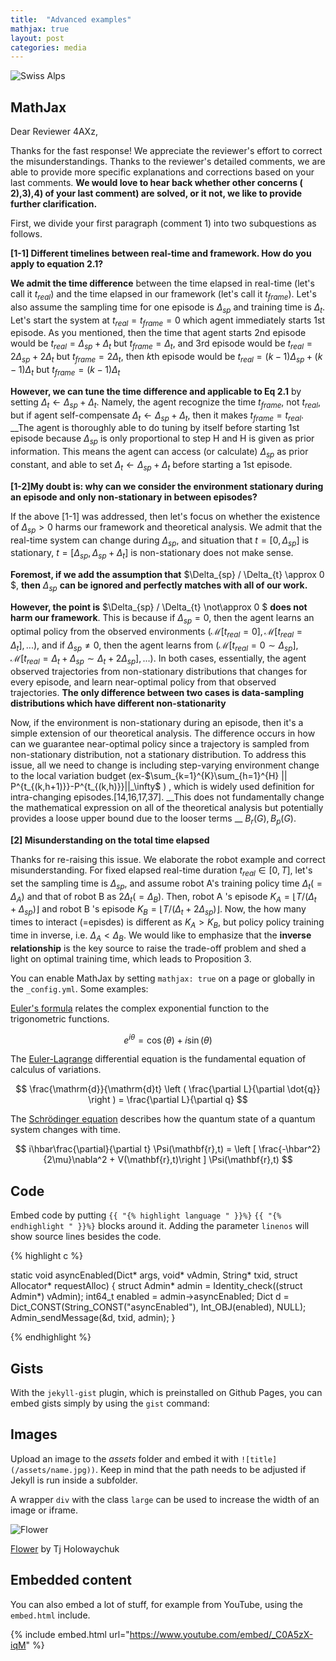 ```yaml
---
title:  "Advanced examples"
mathjax: true
layout: post
categories: media
---
```


![Swiss Alps](https://user-images.githubusercontent.com/4943215/55412536-edbba180-5567-11e9-9c70-6d33bca3f8ed.jpg)


## MathJax

Dear Reviewer 4AXz,

Thanks for the fast response! 
We appreciate the reviewer's effort to correct the misunderstandings. Thanks to the reviewer's detailed comments, we are able to provide more specific explanations and corrections based on your last comments. __We would love to hear back whether other concerns ( 2),3),4) of your last comment) are solved, or it not, we like to provide further clarification.__

First, we divide your first paragraph (comment 1) into two subquestions as follows.

$\textbf{[1-1] Different timelines between real-time and framework. How do you apply to equation 2.1?}$

__We admit the time difference__ between the time elapsed in real-time (let's call it $t_{real}$) and the time elapsed in our framework (let's call it $t_{frame}$). Let's also assume the sampling time for one episode is $\Delta_{sp}$ and training time is $\Delta_{t}$. Let's start the system at  $t_{real}=t_{frame}=0$ which agent immediately starts 1st episode. As you mentioned, then the time that agent starts 2nd episode would be $t_{real}= \Delta_{sp} + \Delta_{t}$ but $t_{frame}= \Delta_{t}$, and 3rd episode would be $t_{real}= 2\Delta_{sp} + 2\Delta_{t}$ but $t_{frame}= 2\Delta_{t}$, then $k$th episode would be $t_{real}= (k-1)\Delta_{sp} + (k-1)\Delta_{t}$ but $t_{frame}= (k-1)\Delta_{t}$

__However, we can tune the time difference and applicable to Eq 2.1__ by setting $\Delta_{t} \leftarrow \Delta_{sp} + \Delta_{t}$. Namely, the agent recognize the time $t_{frame}$, not $t_{real}$, but if agent self-compensate $\Delta_{t} \leftarrow \Delta_{sp} + \Delta_{t}$, then it makes $t_{frame}=t_{real}$. __The agent is thoroughly able to do tuning by itself before starting 1st episode because $\Delta_{sp}$ is only proportional to step H and H is given as prior information. This means the agent can access (or calculate) $\Delta_{sp}$ as prior constant, and able to set $\Delta_{t} \leftarrow \Delta_{sp} + \Delta_{t}$ before starting a 1st episode.

$\textbf{[1-2]My doubt is: why can we consider the environment stationary during an episode and only non-stationary in between episodes?}$

If the above [1-1] was addressed, then let's focus on whether the existence of $\Delta_{sp} >0$ harms our framework and theoretical analysis. We admit that the real-time system can change during $\Delta_{sp}$, and situation that $t=[0,  \Delta_{sp}]$ is stationary, $t=[\Delta_{sp} , \Delta_{sp}+\Delta_{t}]$ is non-stationary does not make sense. 

__Foremost, if we add the assumption that__ $\Delta_{sp} / \Delta_{t} \approx 0 $, __then__ $\Delta_{sp}$ __can be ignored and perfectly matches with all of our work.__

__However, the point is__  $\Delta_{sp} / \Delta_{t} \not\approx 0 $ __does not harm our framework__. This is because if $\Delta_{sp} = 0$, then the agent learns an optimal policy from the observed environments $( \mathcal{M}[t_{real}=0],\mathcal{M}[t_{real}=\Delta_{t}],...)$, and if $\Delta_{sp} \neq 0$, then the agent learns from $( \mathcal{M}[t_{real}=0 \sim\Delta_{sp}],\mathcal{M}[t_{real}=\Delta_{t}+\Delta_{sp} \sim \Delta_{t} +2\Delta_{sp}],...)$. In both cases, essentially, the agent observed trajectories from non-stationary distributions that changes for every episode, and learn near-optimal policy from that observed trajectories.  __The only difference between two cases is data-sampling distributions which have different non-stationarity__ 

Now, if the environment is non-stationary during an episode, then it's a simple extension of our theoretical analysis. The difference occurs in how can we guarantee near-optimal policy since a trajectory is sampled from non-stationary distribution, not a stationary distribution. To address this issue, all we need to change is including step-varying environment change to the local variation budget (ex-$\sum_{k=1}^{K}\sum_{h=1}^{H} || P^{t_{(k,h+1)}}-P^{t_{(k,h)}}||_\infty$ ) , which is widely used definition for intra-changing episodes.[14,16,17,37]. __This does not fundamentally change the mathematical expression on all of the theoretical analysis but potentially provides a loose upper bound due to the looser terms __ $B_r(G),B_p(G)$.

$\textbf{[2] Misunderstanding on the total time elapsed}$

Thanks for re-raising this issue. We elaborate the robot example and correct misunderstanding. For fixed elapsed real-time duration $t_{real} \in [0,T]$, let's set the sampling time is $\Delta_{sp}$, and assume robot A's training policy time $\Delta_t (=\Delta_A)$ and that of robot B as $2\Delta_t (=\Delta_B)$. Then, robot A 's episode $K_A= \lfloor T / (\Delta_t + \Delta_{sp} ) \rfloor$ and robot B 's episode $K_B= \lfloor T / (\Delta_t + 2\Delta_{sp} ) \rfloor$. Now, the how many times to interact (=episdes) is different as $K_A > K_B$, but policy policy training time in inverse, i.e. $\Delta_A < \Delta_B$. We would like to emphasize that the __inverse relationship__ is the key source to raise the trade-off problem and shed a light on optimal training time, which leads to Proposition 3. 





You can enable MathJax by setting `mathjax: true` on a page or globally in the `_config.yml`. Some examples:

[Euler's formula](https://en.wikipedia.org/wiki/Euler%27s_formula) relates the  complex exponential function to the trigonometric functions.

$$ e^{i\theta}=\cos(\theta)+i\sin(\theta) $$

The [Euler-Lagrange](https://en.wikipedia.org/wiki/Lagrangian_mechanics) differential equation is the fundamental equation of calculus of variations.

$$ \frac{\mathrm{d}}{\mathrm{d}t} \left ( \frac{\partial L}{\partial \dot{q}} \right ) = \frac{\partial L}{\partial q} $$

The [Schrödinger equation](https://en.wikipedia.org/wiki/Schr%C3%B6dinger_equation) describes how the quantum state of a quantum system changes with time.

$$ i\hbar\frac{\partial}{\partial t} \Psi(\mathbf{r},t) = \left [ \frac{-\hbar^2}{2\mu}\nabla^2 + V(\mathbf{r},t)\right ] \Psi(\mathbf{r},t) $$

## Code

Embed code by putting `{{ "{% highlight language " }}%}` `{{ "{% endhighlight " }}%}` blocks around it. Adding the parameter `linenos` will show source lines besides the code.

{% highlight c %}

static void asyncEnabled(Dict* args, void* vAdmin, String* txid, struct Allocator* requestAlloc)
{
    struct Admin* admin = Identity_check((struct Admin*) vAdmin);
    int64_t enabled = admin->asyncEnabled;
    Dict d = Dict_CONST(String_CONST("asyncEnabled"), Int_OBJ(enabled), NULL);
    Admin_sendMessage(&d, txid, admin);
}

{% endhighlight %}

## Gists

With the `jekyll-gist` plugin, which is preinstalled on Github Pages, you can embed gists simply by using the `gist` command:

<script src="https://gist.github.com/5555251.js?file=gist.md"></script>

## Images

Upload an image to the *assets* folder and embed it with `![title](/assets/name.jpg))`. Keep in mind that the path needs to be adjusted if Jekyll is run inside a subfolder.

A wrapper `div` with the class `large` can be used to increase the width of an image or iframe.

![Flower](https://user-images.githubusercontent.com/4943215/55412447-bcdb6c80-5567-11e9-8d12-b1e35fd5e50c.jpg)

[Flower](https://unsplash.com/photos/iGrsa9rL11o) by Tj Holowaychuk

## Embedded content

You can also embed a lot of stuff, for example from YouTube, using the `embed.html` include.

{% include embed.html url="https://www.youtube.com/embed/_C0A5zX-iqM" %}
